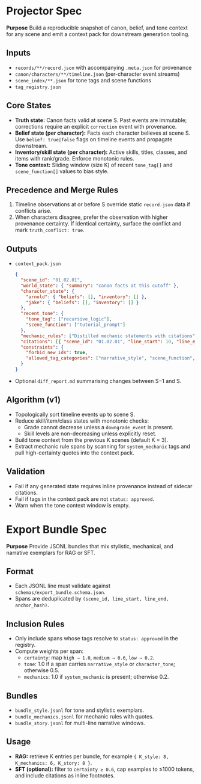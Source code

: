 # Projector Spec

**Purpose** Build a reproducible snapshot of canon, belief, and tone context for any scene and emit a context pack for downstream generation tooling.

## Inputs

- `records/**/record.json` with accompanying `.meta.json` for provenance
- `canon/characters/**/timeline.json` (per-character event streams)
- `scene_index/**.json` for tone tags and scene functions
- `tag_registry.json`

## Core States

- **Truth state:** Canon facts valid at scene S. Past events are immutable; corrections require an explicit `correction` event with provenance.
- **Belief state (per character):** Facts each character believes at scene S. Use `belief: true|false` flags on timeline events and propagate downstream.
- **Inventory/skill state (per character):** Active skills, titles, classes, and items with rank/grade. Enforce monotonic rules.
- **Tone context:** Sliding window (size K) of recent `tone_tag[]` and `scene_function[]` values to bias style.

## Precedence and Merge Rules

1. Timeline observations at or before S override static `record.json` data if conflicts arise.
2. When characters disagree, prefer the observation with higher provenance certainty. If identical certainty, surface the conflict and mark `truth_conflict: true`.

## Outputs

- `context_pack.json`

  ```json
  {
    "scene_id": "01.02.01",
    "world_state": { "summary": "canon facts at this cutoff" },
    "character_state": {
      "arnold": { "beliefs": [], "inventory": [] },
      "jake": { "beliefs": [], "inventory": [] }
    },
    "recent_tone": {
      "tone_tag": ["recursive_logic"],
      "scene_function": ["tutorial_prompt"]
    },
    "mechanic_rules": ["Distilled mechanic statements with citations"],
    "citations": [{ "scene_id": "01.02.01", "line_start": 10, "line_end": 12 }],
    "constraints": {
      "forbid_new_ids": true,
      "allowed_tag_categories": ["narrative_style", "scene_function", "system_mechanic"]
    }
  }
  ```
- Optional `diff_report.md` summarising changes between S−1 and S.

## Algorithm (v1)

- Topologically sort timeline events up to scene S.
- Reduce skill/item/class states with monotonic checks:
  - Grade cannot decrease unless a `downgrade_event` is present.
  - Skill levels are non-decreasing unless explicitly reset.
- Build tone context from the previous K scenes (default K = 3).
- Extract mechanic rule spans by scanning for `system_mechanic` tags and pull high-certainty quotes into the context pack.

## Validation

- Fail if any generated state requires inline provenance instead of sidecar citations.
- Fail if tags in the context pack are not `status: approved`.
- Warn when the tone context window is empty.

# Export Bundle Spec

**Purpose** Provide JSONL bundles that mix stylistic, mechanical, and narrative exemplars for RAG or SFT.

## Format

- Each JSONL line must validate against `schemas/export_bundle.schema.json`.
- Spans are deduplicated by `(scene_id, line_start, line_end, anchor_hash)`.

## Inclusion Rules

- Only include spans whose tags resolve to `status: approved` in the registry.
- Compute weights per span:
  - `certainty`: map `high → 1.0`, `medium → 0.6`, `low → 0.2`.
  - `tone`: 1.0 if a span carries `narrative_style` or `character_tone`; otherwise 0.5.
  - `mechanics`: 1.0 if `system_mechanic` is present; otherwise 0.2.

## Bundles

- `bundle_style.jsonl` for tone and stylistic exemplars.
- `bundle_mechanics.jsonl` for mechanic rules with quotes.
- `bundle_story.jsonl` for multi-line narrative windows.

## Usage

- **RAG:** retrieve K entries per bundle, for example `{ K_style: 8, K_mechanics: 6, K_story: 8 }`.
- **SFT (optional):** filter to `certainty ≥ 0.6`, cap examples to ≤1000 tokens, and include citations as inline footnotes.
